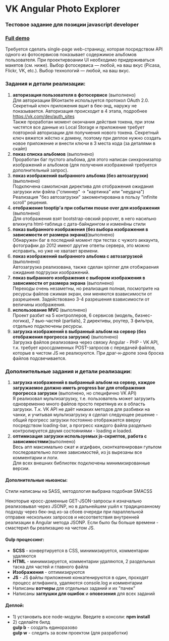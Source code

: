 <h1>VK Angular Photo Explorer</h1>
<h3>Тестовое задание для позиции javascript developer</h3>
<h3><a href="http://melomance.net/gallery/">Full demo</a></h3>

<p>Требуется сделать single-page web-страницу, которая посредством API одного из
фотосервисов показывает содержимое альбомов пользователя. При
проектирвоании UI необходимо придерживаться макетов (см. ниже). Выбор
фотосервиса — любой, на ваш вкус (Picasa, Flickr, VK, etc.). Выбор технологий
— любой, на ваш вкус.</p>

<h3>Задания и детали реализации:</h3>
<ol>
  <li><strong>авторизация пользователя в фотосервисе</strong> (выполнено)<br>
    Для авторизации ВКонтакте используется протокол OAuth 2.0. Секретный ключ приложения вшит
    в бек-энд, наружу не показывается. Авторизация происходит в 4 этапа, подробнее
    <a href='https://vk.com/dev/auth_sites'>https://vk.com/dev/auth_sites</a><br>
    Также проработан момент окончания действия токена, при этом чистятся все данные из Local Storage и приложение требует повторной авторизации для получиения нового токена. Секретный ключ вяжется жёстко к домену, поэтому при деплое нужно создать новое приложение и внести ключи в 3 места кода (за деталями в скайп)
  </li>
  <li><strong>показ списка альбомов</strong> (выполнено)<br>
    Проработан баг пустого альбома, для этого написан синхронизатор изображений и альбомов (для получения изображений требуется дополнительный запрос).
  </li>
  <li><strong>показ изображений выбранного альбома (без автозагрузки)</strong> (выполнено)<br>
    Подключена самописная директива для отображения ожидания загрузки или фэйла ("спиннер" -> "картинка" или "неудача")
    Реализация "без автозагрузки" закоментирована в пользу "infinite scroll" решения.
  </li>
  <li><strong>отображение tooptip'а при событии mouse over для изображения</strong> (выполнено)<br>
    Для отображения взят bootstrap-овский popover, в него насильно впихнута html-таблица с дата-байндингом и изменёны стили
  </li>
  <li><strong>показ выбранного изображения (без выбора изображения в зависимости от размера экрана)</strong>(выполнено)<br>
    Обнаружен баг в последний момент при тестах с чужого аккаунта, фотографии до 2012 имеют другие ответы сервера, это можно исправить, но уже не хватает времени.<br>
  </li>
  <li><strong>показ изображений выбранного альбома с автозагрузкой</strong> (выполнено)<br>
    Автозагрузка реализована, также сделан spinner для отобжраения ожидания подгрузки изображений.
  </li>
  <li><strong>показ выбранного изображения с выбором изображения в зависимости от размера экрана</strong> (выполнено)<br>
    Переходы очень незаметны, но реализация полная, посмотрите на ресурсы файлов сжимая экран, они меняются взависимости от разрешения. Задействовано 3-4 разрешения взависимости от величины изображения.
    </li>
  <li><strong>использование MVC</strong> (выполнено)<br>
    Проект разбит на 5 контроллеров, 6 сервисов (модель, бизнес-логика), 7 вью-частей (partials), 2 директивы, роутер, 3 фильтра, отдельно подключены ресурсы.
  </li>
  <li><strong>загрузка изображений в выбранный альбом на сервер (без отображения прогресса загрузки)</strong> (выполнено)<br>
    Загрузка файлов реализована через связку Angular - PHP - VK API, т.к. требует кроссдоменных POST-запросов с передачей файлов, которые в чистом JS не реализуются. При драг-н-дропе зона броска файлов подсвечивается.
  </li>
</ol>

<h3>Дополнительные задания и детали реализации:</h3>
<ol>
  <li><strong>загрузка изображений в выбранный альбом на сервер, каждое загружаемое должно иметь progress bar для отображения прогресса загрузки</strong> (выполнено, но специфично VK API)<br>
    Я реализовал мультизагрузку, т.е. пользователь может загрузить одновременно много файлов просто перетянув их в область загрузки. Т.к. VK API не даёт никаких методов для разбивки на чанки, и учитывая мультизагрузку я сделал следующее решение - общий прогресс загрузки постоянно отображается вверху посредством loading-bar, а прогресс каждого файла раздельно контролируется двумя состояниями - loading и loaded.
  </li>
  <li><strong>оптимизация загрузки используемых js-скриптов, работа с зависимостями</strong>(выполнено)<br>
    Весь апп максимально сжат и агдифаен, сконткатенирован гульпом последовательно логике зависимостей, из js вырезаны все комментарии и логи.<br>
    Для всех внешних библиотек подключены минимизированные версии.
  </li>
</ol>

<h4>Дополнительные ньюансы:</h4>
<p>Стили написаны на SASS, методология выбрана подобная SMACSS</p>
<p>Некоторые кросс-доменные GET-JSON-запросы я изначально реализовывал через JSONP, но в дальнейшем ушёл к традициоанному подходу через бек-энд из-за сбоев очереди при параллельной отправке нескольких запросов и несоответствия внутренней реализации в Angular метода JSONP. Если было бы больше времени - смастерил бы реализацию на чистом JS.</p>

<h4>Gulp процессинг:</h4>
<ul>
  <li><strong>SCSS</strong> - конвертируется в CSS, минимизируется, комментарии удаляются</li>
  <li><strong>HTML</strong> - минимизируется, комментарии удаляются, 2 раздельных таска для частей и главного файла</li>
  <li><strong>Изображения</strong> - оптимизируются</li>
  <li><strong>JS</strong> - JS файлы приложения конкатенируются в один, проходят процесс аглифаинга, удаляются console.log и комментарии</li>
  <li>Написаны <strong>вотчеры</strong> для отдельных заданий и их "пачек"</li>
  <li>Написаны <strong>заглушки для ошибок</strong> и <strong>оповезения</strong> для всех заданий</li>
</ul>

<h4>Деплой:</h4>
<ul>
<li>1) установить все node-модули. Введите в консоли:
<strong>npm install</strong></li>
<li>2) сделайте билд
<br><strong>gulp b</strong> - создать единоразово
<br><strong>gulp w</strong> - следить за всем проектом (для разработки)
</ul>
